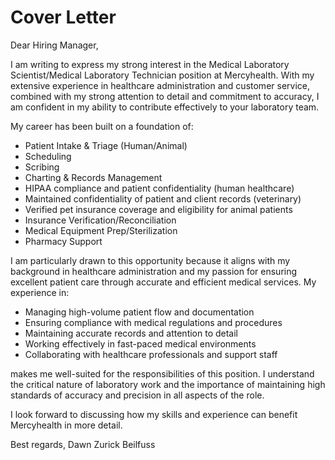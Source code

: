 # Cover Letter

Dear Hiring Manager,

I am writing to express my strong interest in the Medical Laboratory Scientist/Medical Laboratory Technician position at Mercyhealth. With my extensive experience in healthcare administration and customer service, combined with my strong attention to detail and commitment to accuracy, I am confident in my ability to contribute effectively to your laboratory team.

My career has been built on a foundation of:
- Patient Intake & Triage (Human/Animal)
- Scheduling
- Scribing
- Charting & Records Management
- HIPAA compliance and patient confidentiality (human healthcare)
- Maintained confidentiality of patient and client records (veterinary)
- Verified pet insurance coverage and eligibility for animal patients
- Insurance Verification/Reconciliation
- Medical Equipment Prep/Sterilization
- Pharmacy Support

I am particularly drawn to this opportunity because it aligns with my background in healthcare administration and my passion for ensuring excellent patient care through accurate and efficient medical services. My experience in:

- Managing high-volume patient flow and documentation
- Ensuring compliance with medical regulations and procedures
- Maintaining accurate records and attention to detail
- Working effectively in fast-paced medical environments
- Collaborating with healthcare professionals and support staff

makes me well-suited for the responsibilities of this position. I understand the critical nature of laboratory work and the importance of maintaining high standards of accuracy and precision in all aspects of the role.

I look forward to discussing how my skills and experience can benefit Mercyhealth in more detail.

Best regards,
Dawn Zurick Beilfuss